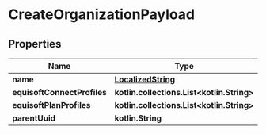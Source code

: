 
# CreateOrganizationPayload

## Properties
Name | Type | Description | Notes
------------ | ------------- | ------------- | -------------
**name** | [**LocalizedString**](LocalizedString.md) |  | 
**equisoftConnectProfiles** | **kotlin.collections.List&lt;kotlin.String&gt;** |  | 
**equisoftPlanProfiles** | **kotlin.collections.List&lt;kotlin.String&gt;** |  | 
**parentUuid** | **kotlin.String** |  |  [optional]



